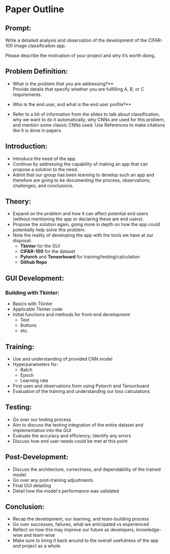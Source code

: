# Paper Outline

## Prompt:
Write a detailed analysis and observation of the development of the CIFAR-100 image classification app.

Please describe the motivation of your project and why it’s worth doing.

## Problem Definition:
- What is the problem that you are addressing?**  
  Provide details that specify whether you are fulfilling A, B, or C requirements.
- Who is the end user, and what is the end user profile?**

- Refer to a bit of information from the slides to talk about classification, why we want to do it automatically, why CNNs are used for this problem, and mention some classic CNNs used. Use References to make citations like it is done in papers. 

## Introduction:
- Introduce the need of the app.
- Continue by addressing the capability of making an app that can propose a solution to the need.
- Admit that our group has been learning to develop such an app and therefore are going to be documenting the process, observations, challenges, and conclusions.

## Theory:
- Expand on the problem and how it can affect potential end users (without mentioning the app or declaring these are end users).
- Propose the solution again, going more in depth on how the app could potentially help solve this problem.
- Note the reality of developing the app with the tools we have at our disposal:
  - **Tkinter** for the GUI
  - **CIFAR-100** for the dataset
  - **Pytorch** and **Tensorboard** for training/testing/calculation
  - **Github Repo**

## GUI Development:
### Building with Tkinter:
- Basics with Tkinter
- Applicable Tkinter code
- Initial functions and methods for front-end development
  - Text
  - Buttons
  - etc.

## Training:
- Use and understanding of provided CNN model
- Hyperparameters for:
  - Batch
  - Epoch
  - Learning rate
- First uses and observations from using Pytorch and Tensorboard
- Evaluation of the training and understanding our loss calculations

## Testing:
- Go over our testing process
- Aim to discuss the testing integration of the entire dataset and implementation into the GUI
- Evaluate the accuracy and efficiency; Identify any errors
- Discuss how end user needs could be met at this point

## Post-Development:
- Discuss the architecture, correctness, and dependability of the trained model.
- Go over any post-training adjustments
- Final GUI detailing
- Detail how the model's performance was validated

## Conclusion:
- Recap the development, our learning, and team-building process
- Go over successes, failures, what we anticipated vs experienced
- Reflect on how this may improve our future as developers, knowledge-wise and team-wise
- Make sure to bring it back around to the overall usefulness of the app and project as a whole
